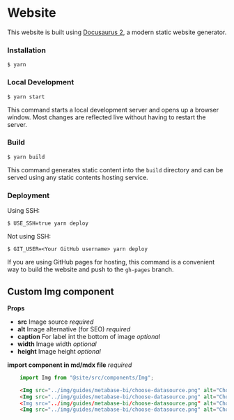 # Website

This website is built using [Docusaurus 2](https://docusaurus.io/), a modern static website generator.

### Installation

```
$ yarn
```

### Local Development

```
$ yarn start
```

This command starts a local development server and opens up a browser window. Most changes are reflected live without having to restart the server.

### Build

```
$ yarn build
```

This command generates static content into the `build` directory and can be served using any static contents hosting service.

### Deployment

Using SSH:

```
$ USE_SSH=true yarn deploy
```

Not using SSH:

```
$ GIT_USER=<Your GitHub username> yarn deploy
```

If you are using GitHub pages for hosting, this command is a convenient way to build the website and push to the `gh-pages` branch.


## Custom Img component

**Props**
- **src** Image source *required*
- **alt** Image alternative (for SEO) *required*
- **caption** For label int the bottom of image *optional*
- **width** Image width *optional*
- **height** Image height *optional*

**import component in md/mdx file**  *required*
```jsx
    import Img from "@site/src/components/Img";
```

```html
    <Img src="../img/guides/metabase-bi/choose-datasource.png" alt="Choose datasource"/>
    <Img src="../img/guides/metabase-bi/choose-datasource.png" alt="Choose datasource" caption="Choose datasource with/>
    <Img src="../img/guides/metabase-bi/choose-datasource.png" alt="Choose datasource" caption="Choose datasource with caption" width="800px"/>
    <Img src="../img/guides/metabase-bi/choose-datasource.png" alt="Choose datasource" caption="Choose datasource with caption" height="800px"/>
```
